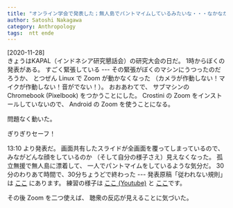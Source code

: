 ```yaml
---
title: "オンライン学会で発表した；無人島でパントマイムしているみたいな・・・なかなか慣れない"
author: Satoshi Nakagawa
category: Anthropology
tags:  ntt ende
---
```


[2020-11-28]  
 きょうはKAPAL（インドネシア研究懇話会）の研究大会の日だ。
1時からぼくの発表がある。
すごく緊張している ---
その緊張がぼくのマシンにうつったのだろうか、
とつぜん Linux で Zoom が動かなくなった
（カメラが作動しない！マイクが作動しない！音がでない！）。
おおあわてで、
サブマシンの Chromebook (Pixelbook) をつかうことにした。
Crostini の Zoom をインストールしていないので、
Android の Zoom を使うことになる。

 問題なく動いた。

 ぎりぎりセーフ！

 13:10 より発表だ。
画面共有したスライドが全画面を覆ってしまっているので、
みながどんな顔をしているのか
（そして自分の様子さえ）見えなくなった。
孤立無援で無人島に漂着して、
一人でパントマイムをしているような気分だ。
30分のわりあて時間で、30分ちょうどで終わった ---
発表原稿「従われない規則」は
[ここ](http://www.merapano.net/~satoshi/anthrop/works/paper-3/rules.html)
にあります。
練習の様子は
[ここ (Youtube)](https://www.youtube.com/watch?v=vIVWJA-k9BY&list=PLdFlfXcc0-b4Ro4pVsVBHjbhGcBKh5DD-)
と
[ここ](https://www.youtube.com/watch?v=hZD4o8ZxqsQ&list=PLdFlfXcc0-b4Ro4pVsVBHjbhGcBKh5DD-&index=2)です。

<!--more-->

 その後 Zoom を二つ使えば、
聴衆の反応が見えることに気づいた。


